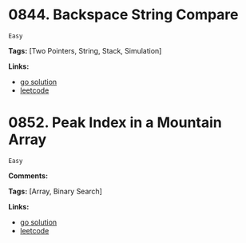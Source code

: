 
# 0844. Backspace String Compare

    Easy

**Tags:** [Two Pointers, String, Stack, Simulation]

**Links:**

- [go solution](./0844-backspace-string-compare.go)
- [leetcode](https://leetcode.com/problems/backspace-string-compare/)


# 0852. Peak Index in a Mountain Array

    Easy

**Comments:**

**Tags:** [Array, Binary Search]

**Links:**

- [go solution](./0852-peak-index-in-a-mountain-array.go)
- [leetcode](https://leetcode.com/problems/peak-index-in-a-mountain-array/)

